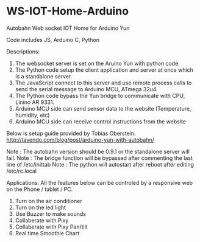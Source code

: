 # WS-IOT-Home-Arduino
Autobahn Web socket IOT Home for Arduino Yun

Code includes JS, Arduino C, Python

Descriptions:

1. The websocket server is set on the Aruino Yun with python code.
2. The Python code setup the client application and server at once which is a standalone server.
3. The JavaScript connect to this server and use remote process calls to send the serial message to Arduino MCU, ATmega 32u4.
4. The Python code bypass the Yun bridge to communicate with CPU, Linino AR 9331.
5. Arduino MCU side can send sensor data to the website (Temperature, humidity, etc)
6. Arduino MCU side can receive control instructions from the website

Below is setup guide provided by Tobias Oberstein.
http://tavendo.com/blog/post/arduino-yun-with-autobahn/

Note : The autobahn version should be 0.9.1 or the standalone server will fail.
Note : The bridge function will be bypassed after commenting the last line of /etc/inittab
Note : The python will autostart after reboot after editing /etc/rc.local

Applications:
All the features below can be controled by a responsive web on the Phone / tablet / PC.

1. Turn on the air conditioner
2. Turn on the led light
3. Use Buzzer to make sounds
4. Collaberate with Pixy
5. Collaberate with Pixy Pan/tilt
6. Real time Smoothie Chart
